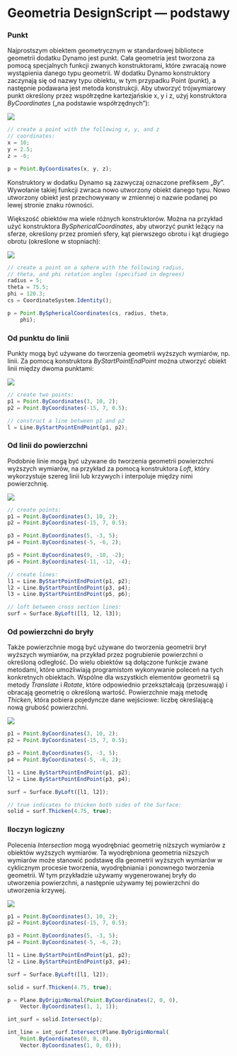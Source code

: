# Geometria DesignScript — podstawy

### Punkt

Najprostszym obiektem geometrycznym w standardowej bibliotece geometrii dodatku Dynamo jest punkt. Cała geometria jest tworzona za pomocą specjalnych funkcji zwanych konstruktorami, które zwracają nowe wystąpienia danego typu geometrii. W dodatku Dynamo konstruktory zaczynają się od nazwy typu obiektu, w tym przypadku Point (punkt), a następnie podawana jest metoda konstrukcji. Aby utworzyć trójwymiarowy punkt określony przez współrzędne kartezjańskie x, y i z, użyj konstruktora _ByCoordinates_ („na podstawie współrzędnych”):

![](../images/8-2/1/GeometryBasics\_01.png)

```js
// create a point with the following x, y, and z
// coordinates:
x = 10;
y = 2.5;
z = -6;

p = Point.ByCoordinates(x, y, z);
```

Konstruktory w dodatku Dynamo są zazwyczaj oznaczone prefiksem „_By_”. Wywołanie takiej funkcji zwraca nowo utworzony obiekt danego typu. Nowo utworzony obiekt jest przechowywany w zmiennej o nazwie podanej po lewej stronie znaku równości.

Większość obiektów ma wiele różnych konstruktorów. Można na przykład użyć konstruktora _BySphericalCoordinates_, aby utworzyć punkt leżący na sferze, określony przez promień sfery, kąt pierwszego obrotu i kąt drugiego obrotu (określone w stopniach):

![](../images/8-2/1/GeometryBasics\_02.png)

```js
// create a point on a sphere with the following radius,
// theta, and phi rotation angles (specified in degrees)
radius = 5;
theta = 75.5;
phi = 120.3;
cs = CoordinateSystem.Identity();

p = Point.BySphericalCoordinates(cs, radius, theta,
    phi);
```

### Od punktu do linii

Punkty mogą być używane do tworzenia geometrii wyższych wymiarów, np. linii. Za pomocą konstruktora _ByStartPointEndPoint_ można utworzyć obiekt linii między dwoma punktami:

![](../images/8-2/1/GeometryBasics\_03.png)

```js
// create two points:
p1 = Point.ByCoordinates(3, 10, 2);
p2 = Point.ByCoordinates(-15, 7, 0.5);

// construct a line between p1 and p2
l = Line.ByStartPointEndPoint(p1, p2);
```

### Od linii do powierzchni

Podobnie linie mogą być używane do tworzenia geometrii powierzchni wyższych wymiarów, na przykład za pomocą konstruktora _Loft_, który wykorzystuje szereg linii lub krzywych i interpoluje między nimi powierzchnię.

![](../images/8-2/1/GeometryBasics\_04.png)

```js
// create points:
p1 = Point.ByCoordinates(3, 10, 2);
p2 = Point.ByCoordinates(-15, 7, 0.5);

p3 = Point.ByCoordinates(5, -3, 5);
p4 = Point.ByCoordinates(-5, -6, 2);

p5 = Point.ByCoordinates(9, -10, -2);
p6 = Point.ByCoordinates(-11, -12, -4);

// create lines:
l1 = Line.ByStartPointEndPoint(p1, p2);
l2 = Line.ByStartPointEndPoint(p3, p4);
l3 = Line.ByStartPointEndPoint(p5, p6);

// loft between cross section lines:
surf = Surface.ByLoft([l1, l2, l3]);
```

### Od powierzchni do bryły

Także powierzchnie mogą być używane do tworzenia geometrii brył wyższych wymiarów, na przykład przez pogrubienie powierzchni o określoną odległość. Do wielu obiektów są dołączone funkcje zwane metodami, które umożliwiają programistom wykonywanie poleceń na tych konkretnych obiektach. Wspólne dla wszystkich elementów geometrii są metody _Translate_ i _Rotate_, które odpowiednio przekształcają (przesuwają) i obracają geometrię o określoną wartość. Powierzchnie mają metodę _Thicken_, która pobiera pojedyncze dane wejściowe: liczbę określającą nową grubość powierzchni.

![](../images/8-2/1/GeometryBasics\_05.png)

```js
p1 = Point.ByCoordinates(3, 10, 2);
p2 = Point.ByCoordinates(-15, 7, 0.5);

p3 = Point.ByCoordinates(5, -3, 5);
p4 = Point.ByCoordinates(-5, -6, 2);

l1 = Line.ByStartPointEndPoint(p1, p2);
l2 = Line.ByStartPointEndPoint(p3, p4);

surf = Surface.ByLoft([l1, l2]);

// true indicates to thicken both sides of the Surface:
solid = surf.Thicken(4.75, true);
```

### Iloczyn logiczny

Polecenia _Intersection_ mogą wyodrębniać geometrię niższych wymiarów z obiektów wyższych wymiarów. Ta wyodrębniona geometria niższych wymiarów może stanowić podstawę dla geometrii wyższych wymiarów w cyklicznym procesie tworzenia, wyodrębniania i ponownego tworzenia geometrii. W tym przykładzie używamy wygenerowanej bryły do utworzenia powierzchni, a następnie używamy tej powierzchni do utworzenia krzywej.

![](../images/8-2/1/GeometryBasics\_06.png)

```js
p1 = Point.ByCoordinates(3, 10, 2);
p2 = Point.ByCoordinates(-15, 7, 0.5);

p3 = Point.ByCoordinates(5, -3, 5);
p4 = Point.ByCoordinates(-5, -6, 2);

l1 = Line.ByStartPointEndPoint(p1, p2);
l2 = Line.ByStartPointEndPoint(p3, p4);

surf = Surface.ByLoft([l1, l2]);

solid = surf.Thicken(4.75, true);

p = Plane.ByOriginNormal(Point.ByCoordinates(2, 0, 0),
    Vector.ByCoordinates(1, 1, 1));

int_surf = solid.Intersect(p);

int_line = int_surf.Intersect(Plane.ByOriginNormal(
    Point.ByCoordinates(0, 0, 0),
    Vector.ByCoordinates(1, 0, 0)));
```
